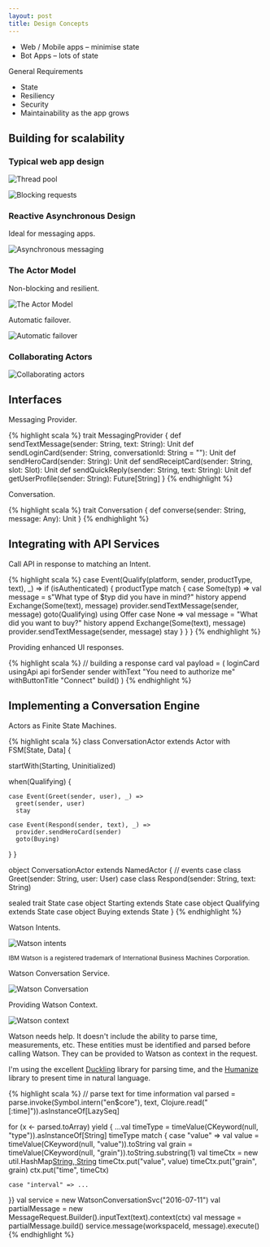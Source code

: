 ```yaml
---
layout: post
title: Design Concepts
---
```


* Web / Mobile apps – minimise state
* Bot Apps – lots of state

General Requirements
* State
* Resiliency
* Security
* Maintainability as the app grows

## Building for scalability

### Typical web app design

![Thread pool](/public/thread-pool.png)

![Blocking requests](/public/blocking-requests.png)

### Reactive Asynchronous Design

Ideal for messaging apps.

![Asynchronous messaging](/public/asynchronous-messaging.png)

### The Actor Model

Non-blocking and resilient.

![The Actor Model](/public/actor-model.png)

Automatic failover.

![Automatic failover](/public/automatic-failover.png)

### Collaborating Actors

![Collaborating actors](/public/collaborating-actors.png)

## Interfaces

Messaging Provider.

{% highlight scala %}
trait MessagingProvider {
  def sendTextMessage(sender: String, text: String): Unit
  def sendLoginCard(sender: String, conversationId: String = ""): Unit
  def sendHeroCard(sender: String): Unit
  def sendReceiptCard(sender: String, slot: Slot): Unit
  def sendQuickReply(sender: String, text: String): Unit
  def getUserProfile(sender: String): Future[String]
}
{% endhighlight %}

Conversation.

{% highlight scala %}
trait Conversation {
  def converse(sender: String, message: Any): Unit
}
{% endhighlight %}

## Integrating with API Services

Call API in response to matching an Intent.

{% highlight scala %}
case Event(Qualify(platform, sender, productType, text), _) =>
  if (isAuthenticated) {
    productType match {
      case Some(typ) =>
        val message = s"What type of $typ did you have in mind?"
        history append Exchange(Some(text), message)
        provider.sendTextMessage(sender, message)
        goto(Qualifying) using Offer
      case None =>
        val message = "What did you want to buy?"
        history append Exchange(Some(text), message)
        provider.sendTextMessage(sender, message)
        stay
    }
  }
}
{% endhighlight %}

Providing enhanced UI responses.

{% highlight scala %}
// building a response card
val payload = (
  loginCard
    usingApi api
    forSender sender
    withText "You need to authorize me"
    withButtonTitle "Connect"
    build()
  )
{% endhighlight %}

## Implementing a Conversation Engine

Actors as Finite State Machines.

{% highlight scala %}
class ConversationActor extends Actor with FSM[State, Data] {

  startWith(Starting, Uninitialized)

  when(Qualifying) {

    case Event(Greet(sender, user), _) =>
      greet(sender, user)
      stay

    case Event(Respond(sender, text), _) =>
      provider.sendHeroCard(sender)
      goto(Buying)
  }
}

object ConversationActor extends NamedActor {
  // events  case class Greet(sender: String, user: User)
  case class Respond(sender: String, text: String)

  sealed trait State
  case object Starting extends State
  case object Qualifying extends State
  case object Buying extends State
}
{% endhighlight %}

Watson Intents.

![Watson intents](/public/watson-intents.png)

<small>IBM Watson is a registered trademark of International Business Machines Corporation.</small>

Watson Conversation Service.

![Watson Conversation](/public/watson-conversation.png)

Providing Watson Context.

![Watson context](/public/watson-context.png)

Watson needs help. It doesn't include the ability to parse time, measurements, etc. These entities must be identified and parsed before calling Watson. They can be provided to Watson as context in the request.

I'm using the excellent [Duckling](https://duckling.wit.ai/) library for parsing time, and the [Humanize](http://mfornos.github.io/humanize/) library to present time in natural language.

{% highlight scala %}
// parse text for time information
val parsed = parse.invoke(Symbol.intern("en$core"), text, Clojure.read("[:time]")).asInstanceOf[LazySeq]

for (x <- parsed.toArray) yield {
...val timeType = timeValue(CKeyword(null, "type")).asInstanceOf[String]
  timeType match {
    case "value" =>
      val value = timeValue(CKeyword(null, "value")).toString
      val grain = timeValue(CKeyword(null, "grain")).toString.substring(1)
      val timeCtx = new util.HashMap[String, String]()
      timeCtx.put("value", value)
      timeCtx.put("grain", grain)
      ctx.put("time", timeCtx)

    case "interval" => ...
  }}
val service = new WatsonConversationSvc("2016-07-11")
val partialMessage = new MessageRequest.Builder().inputText(text).context(ctx)
val message = partialMessage.build()
service.message(workspaceId, message).execute()
{% endhighlight %}

